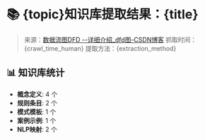 # 📚 {topic}知识库提取结果：{title}
> 来源：[数据流图DFD --详细介绍_dfd图-CSDN博客](https://blog.csdn.net/qq_41784749/article/details/112227057)
> 抓取时间：{crawl_time_human}
> 提取方法：{extraction_method}

## 📊 知识库统计
- **概念定义**: 4 个
- **规则条目**: 2 个
- **模式模板**: 1 个
- **案例示例**: 1 个
- **NLP映射**: 2 个
